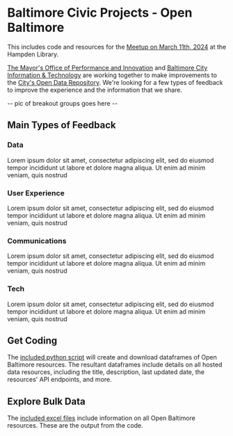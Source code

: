 # Baltimore Civic Projects - Open Baltimore

This includes code and resources for the [Meetup on March 11th, 2024](https://www.meetup.com/baltimore-civic-projectd/events/299357064/) at the Hampden Library.

[The Mayor's Office of Performance and Innovation](https://opi.baltimorecity.gov/) and [Baltimore City Information & Technology](https://technology.baltimorecity.gov/) are working together to make improvements to the [City's Open Data Repository](https://data.baltimorecity.gov/). We're looking for a few types of feedback to improve the experience and the information that we share. 


-- pic of breakout groups goes here --



## Main Types of Feedback


### Data

Lorem ipsum dolor sit amet, consectetur adipiscing elit, sed do eiusmod tempor incididunt ut labore et dolore magna aliqua. Ut enim ad minim veniam, quis nostrud

### User Experience

Lorem ipsum dolor sit amet, consectetur adipiscing elit, sed do eiusmod tempor incididunt ut labore et dolore magna aliqua. Ut enim ad minim veniam, quis nostrud

### Communications

Lorem ipsum dolor sit amet, consectetur adipiscing elit, sed do eiusmod tempor incididunt ut labore et dolore magna aliqua. Ut enim ad minim veniam, quis nostrud

### Tech

Lorem ipsum dolor sit amet, consectetur adipiscing elit, sed do eiusmod tempor incididunt ut labore et dolore magna aliqua. Ut enim ad minim veniam, quis nostrud

## Get Coding

The [included python script](https://github.com/city-of-baltimore/open_baltimore_baltimore-civic-project/blob/main/code/get_open_balt_inventory.py) will create and download dataframes of Open Baltimore resources. The resultant dataframes include details on all hosted data resources, including the title, description, last updated date, the resources' API endpoints, and more.

## Explore Bulk Data

The [included excel files](https://github.com/city-of-baltimore/open_baltimore_baltimore-civic-project/tree/main/data) include information on all Open Baltimore resources. These are the output from the code.
